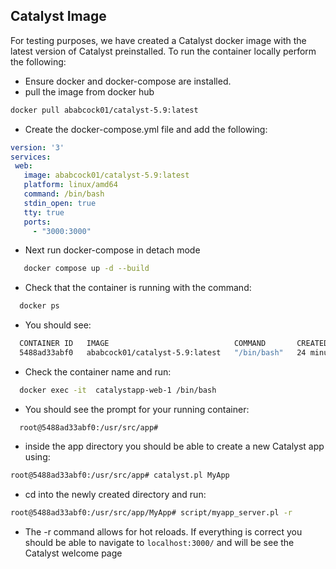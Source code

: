 ## Catalyst Image
For testing purposes, we have created a Catalyst docker image with the latest version of Catalyst preinstalled. To run the container locally perform the following:
- Ensure docker and docker-compose are installed.
- pull the image from docker hub
 ```bash
docker pull ababcock01/catalyst-5.9:latest
```
- Create the docker-compose.yml file and add the following:
 ```yml
version: '3'
services:
  web:
    image: ababcock01/catalyst-5.9:latest
    platform: linux/amd64
    command: /bin/bash
    stdin_open: true
    tty: true
    ports:
      - "3000:3000"
 ```
- Next run docker-compose in detach mode
```bash
   docker compose up -d --build
   ```
- Check that the container is running with the command: 
```bash
  docker ps
  ```
- You should see: 
```bash
  CONTAINER ID   IMAGE                            COMMAND       CREATED          STATUS          PORTS                    NAMES
  5488ad33abf0   ababcock01/catalyst-5.9:latest   "/bin/bash"   24 minutes ago   Up 24 minutes   0.0.0.0:3000->3000/tcp catalystapp-web-1
  ```
- Check the container name and run: 
``` bash
  docker exec -it  catalystapp-web-1 /bin/bash
  ```
- You should see the prompt for your running container:
```
  root@5488ad33abf0:/usr/src/app# 
  ```
- inside the app directory you should be able to create a new Catalyst app using:
```bash
root@5488ad33abf0:/usr/src/app# catalyst.pl MyApp
```

- cd into the newly created directory and run:
```bash
root@5488ad33abf0:/usr/src/app/MyApp# script/myapp_server.pl -r
  ```
- The -r command allows for hot reloads. If everything is correct you should be able to navigate to ```localhost:3000/``` and will be see the Catalyst welcome page
